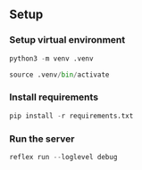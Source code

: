 ## Setup

### Setup virtual environment

```python
python3 -m venv .venv
```

```python
source .venv/bin/activate
```

### Install requirements

```python
pip install -r requirements.txt
```

### Run the server

```python
reflex run --loglevel debug
```

